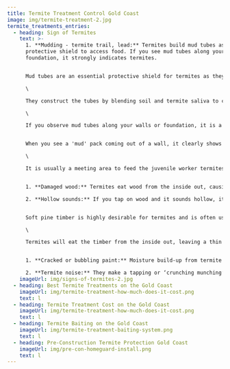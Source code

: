 ```yaml
---
title: Termite Treatment Control Gold Coast
image: img/termite-treatment-2.jpg
termite_treatments_entries:
  - heading: Sign of Termites
    text: >-
      1. **Mudding - termite trail, lead:** Termites build mud tubes as a
      protective shield to access food. If you see mud tubes along your walls or
      foundation, it strongly indicates termites.


      Mud tubes are an essential protective shield for termites as they travel from their colony to their food source, shielding them from the elements and predators. The tubes provide a warm, humid, and dark environment for these insects to survive.\

      \

      They construct the tubes by blending soil and termite saliva to create a plaster-like substance that dries to a hard texture.\

      \

      If you observe mud tubes along your walls or foundation, it is a clear indication of termite infestation, and you should promptly seek the assistance of a professional to inspect your home.


      When you see a 'mud' pack coming out of a wall, it clearly shows you have termites. It could be a nest behind the wall or a bivouac. A bivouac is not a nest as it doesn't have a nursery where the Queen termite lays eggs.\

      \

      It is usually a meeting area to feed the juvenile worker termites or grow their fungus source for their protein.


      1. **Damaged wood:** Termites eat wood from the inside out, causing it to become thin and brittle. If you see any damaged or softwood in your home, it could be a sign of termites.

      2. **Hollow sounds:** If you tap on wood and it sounds hollow, it may indicate that termites have eaten the inside of the wood.


      Soft pine timber is highly desirable for termites and is often used for door and window frames, skirting boards, and other wood structures in the home.\

      \

      Termites will eat the timber from the inside out, leaving a thin layer between them and the outside world.


      1. **Cracked or bubbling paint:** Moisture build-up from termite activity can cause the paint on wooden surfaces to crack or bubble.

      2. **Termite noise:** They make a tapping or ‘crunching munching’ sound.
    imageUrl: img/signs-of-termites-2.jpg
  - heading: Best Termite Treatments on the Gold Coast
    imageUrl: img/termite-treatment-how-much-does-it-cost.png
    text: l
  - heading: Termite Treatment Cost on the Gold Coast
    imageUrl: img/termite-treatment-how-much-does-it-cost.png
    text: l
  - heading: Termite Baiting on the Gold Coast
    imageUrl: img/termite-treatment-baiting-system.png
    text: l
  - heading: Pre-Construction Termite Protection Gold Coast
    imageUrl: img/pre-con-homeguard-install.png
    text: l
---
```

